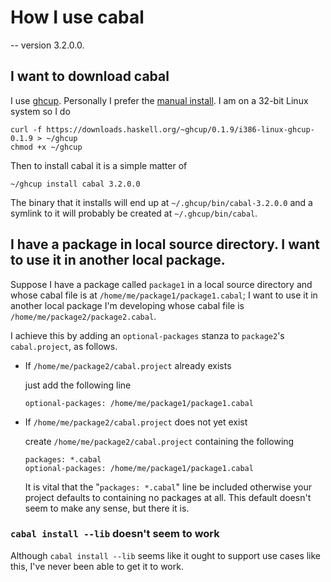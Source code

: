 # How I use cabal

-- version 3.2.0.0.

## I want to download cabal

I use [ghcup](https://www.haskell.org/ghcup/).  Personally I prefer
the [manual
install](https://gitlab.haskell.org/haskell/ghcup-hs#manual-install).
I am on a 32-bit Linux system so I do

```
curl -f https://downloads.haskell.org/~ghcup/0.1.9/i386-linux-ghcup-0.1.9 > ~/ghcup
chmod +x ~/ghcup
```

Then to install cabal it is a simple matter of

```
~/ghcup install cabal 3.2.0.0
```

The binary that it installs will end up at
`~/.ghcup/bin/cabal-3.2.0.0` and a symlink to it will probably be
created at `~/.ghcup/bin/cabal`.

## I have a package in local source directory. I want to use it in another local package.

Suppose I have a package called `package1` in a local source directory
and whose cabal file is at `/home/me/package1/package1.cabal`; I want
to use it in another local package I'm developing whose cabal file is
`/home/me/package2/package2.cabal`.

I achieve this by adding an `optional-packages` stanza to `package2`'s
`cabal.project`, as follows.

* If `/home/me/package2/cabal.project` already exists

  just add the following line

  ```
  optional-packages: /home/me/package1/package1.cabal
  ```

* If `/home/me/package2/cabal.project` does not yet exist

  create `/home/me/package2/cabal.project` containing the following

  ```
  packages: *.cabal
  optional-packages: /home/me/package1/package1.cabal
  ```

  It is vital that the "`packages: *.cabal`" line be included
  otherwise your project defaults to containing no packages at all.
  This default doesn't seem to make any sense, but there it is.

### `cabal install --lib` doesn't seem to work

Although `cabal install --lib` seems like it ought to support use
cases like this, I've never been able to get it to work.
